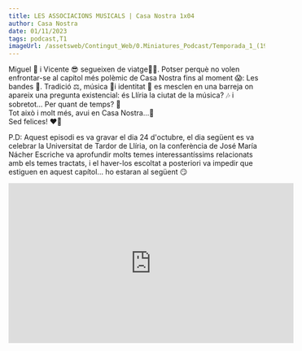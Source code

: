 ```yaml
---
title: LES ASSOCIACIONS MUSICALS | Casa Nostra 1x04
author: Casa Nostra
date: 01/11/2023
tags: podcast,T1
imageUrl: /assetsweb/Contingut_Web/0.Miniatures_Podcast/Temporada_1_(1920x1080)/CASANOSTRA_Capíto04_1920x1080.jpg
---
```


<p>Miguel 🥸 i Vicente 😎 segueixen de viatge😶‍🌫️.
Potser perquè no volen enfrontar-se al capítol més polèmic de Casa Nostra fins al moment 😱: Les bandes 🎼.
Tradició ⚖️, música 🎷i identitat 🪪 es mesclen en una barreja on apareix una pregunta existencial: és Llíria la ciutat de la música? 🎶 i sobretot... Per quant de temps? 🤨
<br>Tot això i molt més, avui en Casa Nostra...💋 
<br>Sed felices! ❤️🙌</p> 
<p>P.D: Aquest episodi es va gravar el dia 24 d&#39;octubre, el dia següent es va celebrar la Universitat de Tardor de Llíria, on la conferència de José María Nácher Escriche va aprofundir molts temes interessantíssims relacionats amb els temes tractats, i el haver-los escoltat a posteriori va impedir que estiguen en aquest capítol... ho estaran al següent 😏</p>

<iframe width="560" height="315" src="https://www.youtube.com/embed/G623IwhR5HA?si=pskDIvvSGrG2qdTc" title="YouTube video player" frameborder="0" allow="accelerometer; autoplay; clipboard-write; encrypted-media; gyroscope; picture-in-picture; web-share" referrerpolicy="strict-origin-when-cross-origin" allowfullscreen></iframe>
